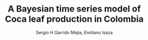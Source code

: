 ---
paperId: 10
author: Sergio H Garrido Mejia, Emiliano Isaza
publicationauthor: Garrido Mejia, S. H. et al.
title: A Bayesian time series model of Coca leaf production in Colombia
pdf: --
poster: Oral_Sergio_Garrido
alt: --
type: Oral
topic: Applications
subtopic: Machine Learning
link: http://localhost:4000/papers/icml/2020/pdf/Oral_Sergio_Garrido.pdf
conference: icml
year: 2020
tags: icml-2020-op
location: Virtual
---
